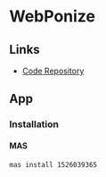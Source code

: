 # WebPonize

## Links

- [Code Repository](https://github.com/webponize/webponize)

## App

### Installation

#### MAS

```sh
mas install 1526039365
```
